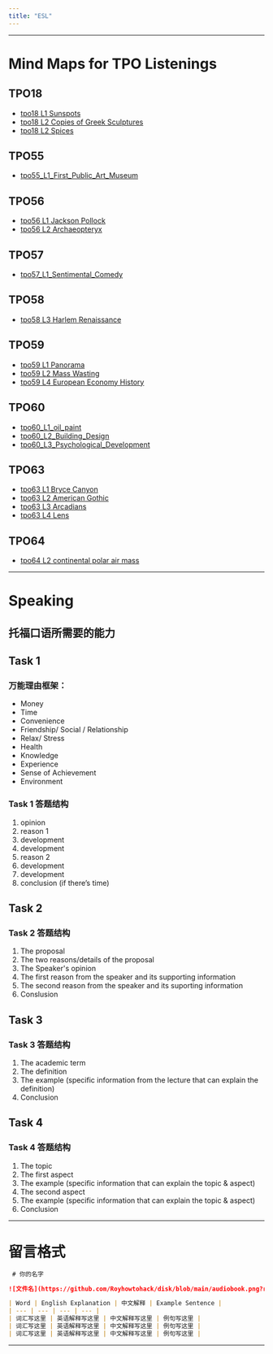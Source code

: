 ```yaml
---
title: "ESL"
---
```


---

# Mind Maps for TPO Listenings 

## TPO18
- [tpo18 L1 Sunspots](mindmap/tpo18_L1_sunspots.md)
- [tpo18 L2 Copies of Greek Sculptures](mindmap/tpo18_L2_Copies_of_Greek_Sculptures.md)
- [tpo18 L2 Spices](mindmap/tpo18_L3_spices.md)

## TPO55
- [tpo55_L1_First_Public_Art_Museum](mindmap/tpo55_L1_First_Public_Art_Museum.md)

## TPO56
- [tpo56 L1 Jackson Pollock](mindmap/tpo56_L1_Jackson_Pollock.md)  
- [tpo56 L2 Archaeopteryx](mindmap/tpo56_L2_Archaeopteryx.md)
    
## TPO57
- [tpo57_L1_Sentimental_Comedy](mindmap/tpo57_L1_Sentimental_Comedy.md)

## TPO58
- [tpo58 L3 Harlem Renaissance](mindmap/tpo58_L3_Harlem_Renaissance.md)

## TPO59
- [tpo59 L1 Panorama](mindmap/tpo59_L1_Panorama.md)
- [tpo59 L2 Mass Wasting](mindmap/tpo59_L2_Mass_Wasting.md)
- [tpo59 L4 European Economy History](mindmap/tpo59_L4_European_Economy_History.md)

## TPO60
- [tpo60_L1_oil_paint](mindmap/tpo60_L1_oil_paint.md) 
- [tpo60_L2_Building_Design](mindmap/tpo60_L2_Building_Design.md)
- [tpo60_L3_Psychological_Development](mindmap/tpo60_L3_Psychological_Development.md)

## TPO63
- [tpo63 L1 Bryce Canyon](mindmap/tpo63_L1_Bryce_Canyon.md)
- [tpo63 L2 American Gothic](mindmap/tpo63_L2_American_Gothic.md)
- [tpo63 L3 Arcadians](mindmap/tpo63_L3_Arcadians.md)
- [tpo63 L4 Lens](mindmap/tpo63_L4_Lens.md)

## TPO64
- [tpo64 L2 continental polar air mass](mindmap/tpo64_L2_continental_polar_air_mass.md)


---

# Speaking

## 托福口语所需要的能力

<div class="markmap-container">
<div class="markmap">
<script type="text/template">

# TOEFL Speaking Skills <br> 能力图

## All the tasks <br> 4道题都需要的能力

### Effective choice of vocabulary <br> 有效的词汇选择

### Effective use of sentences <br> 有效的句子使用

### Speak fluently <br> 流利表达

## TASK 1 <br> 第一题需要的能力

### Provide reasons to support opinion <br> 提供理由支持观点

#### Learn the common reasons <br> 学习常见的理由

### Develop reasons <br> 发展理由

#### Learn how to develop the reasons <br> 学习如何发展理由

## TASK 2 3 4 <br> 2 3 4题需要的能力

### Understand the reading passage <br> 理解阅读材料

#### Read for main ideas and important details efficiently <br> 高效地阅读主要观点和重要细节

### Understand the listening materials <br> 理解听力材料

#### Understand the speaker's reasons/examples/lectures <br> 理解演讲者的理由/例子/讲座

### Identify the key points <br> 识别关键点

### Take good notes that aid your response <br> 做好有助于你回应的笔记

</script>
</div>
</div>

## Task 1

### 万能理由框架：
* Money 
* Time 
* Convenience 
* Friendship/ Social / Relationship 
* Relax/ Stress 
* Health 
* Knowledge 
* Experience 
* Sense of Achievement 
* Environment

### Task 1 答题结构

1. opinion 
2. reason 1
3. development 
4. development 
5. reason 2 
6. development 
7. development 
8. conclusion (if there’s time)

## Task 2 

### Task 2 答题结构

1. The proposal 
2. The two reasons/details of the proposal 
3. The Speaker's opinion 
4. The first reason from the speaker and its supporting information
5. The second reason from the speaker and its suporting information
6. Conslusion 

## Task 3

### Task 3 答题结构

1. The academic term
2. The definition
3. The example (specific information from the lecture
that can explain the definition)
4. Conclusion

## Task 4

### Task 4 答题结构

1. The topic
2. The first aspect
3. The example (specific information that can explain the topic
& aspect)
4. The second aspect
5. The example (specific information that can explain the topic
& aspect)
6. Conclusion


---

# 留言格式

``` markdown
 # 你的名字

![文件名](https://github.com/Royhowtohack/disk/blob/main/audiobook.png?raw=true)

| Word | English Explanation | 中文解释 | Example Sentence |
| --- | --- | --- | --- |
| 词汇写这里 | 英语解释写这里 | 中文解释写这里 | 例句写这里 |
| 词汇写这里 | 英语解释写这里 | 中文解释写这里 | 例句写这里 |
| 词汇写这里 | 英语解释写这里 | 中文解释写这里 | 例句写这里 |

```
---


